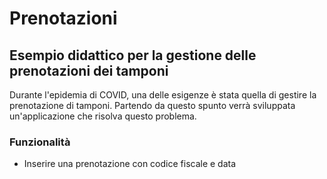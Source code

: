 # Prenotazioni

## Esempio didattico per la gestione delle prenotazioni dei tamponi

Durante l'epidemia di COVID, una delle esigenze è stata quella di gestire la prenotazione di tamponi.
Partendo da questo spunto verrà sviluppata un'applicazione che risolva questo problema.

### Funzionalità
- Inserire una prenotazione con codice fiscale e data
